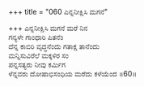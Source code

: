 +++
title = "060 ಎನ್ನನೀಕ್ಷಿಸಿ ಮಗನೆ"

+++
ಎನ್ನನೀಕ್ಷಿಸಿ ಮಗನೆ ಮರೆ ನಿನ  
ಗನ್ಯಳೇ ಗಾಂಧಾರಿ ಪಿತನೆಂ  
ದೆನ್ನ ಕಾಬಿರಿ ವೃದ್ಧನೆಂದು ಗತಾಕ್ಷ ತಾನೆಂದು  
ಮನ್ನಿಸುವಿರೆಲೆ ಮಕ್ಕಳಿರ ಸಂ  
ಪನ್ನಸತ್ಯರು ನೀವು ಕರ್ಮಿಗ  
ಳೆನ್ನವರು ದೋಷಾಭಿಸಂಧಿಯ ಮರೆದು ಕಳೆಯೆಂದ    ॥60॥